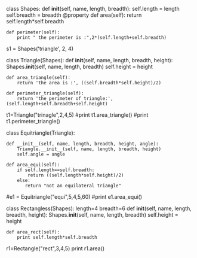 class Shapes:
    def __init__(self, name, length, breadth):
        self.length = length
        self.breadth = breadth
    @property
    def area(self):
        return self.length*self.breadth

    def perimeter(self):
        print " the perimeter is :",2*(self.length+self.breadth)


s1 = Shapes('triangle', 2, 4)

class Triangle(Shapes):
    def __init__(self, name, length, breadth, height):
        Shapes.__init__(self, name, length, breadth)
        self.height = height

    def area_triangle(self):
        return 'the area is :', ((self.breadth*self.height)/2)

    def perimeter_triangle(self):
        return 'the perimeter of triangle:',(self.length+self.breadth+self.height)


t1=Triangle("trinagle",2,4,5)
#print t1.area_triangle()
#print t1.perimeter_triangle()

class Equitriangle(Triangle):

    def __init__(self, name, length, breadth, height, angle):
        Triangle.__init__(self, name, length, breadth, height)
        self.angle = angle

    def area_equi(self):
        if self.length==self.breadth:
            return ((self.length*self.height)/2)
        else:
           return "not an equilateral triangle"

#e1 = Equitriangle("equi",5,4,5,60)
#print e1.area_equi()

class Rectangless(Shapes):
    length=4
    breadth=6
    def __init__(self, name, length, breadth, height):
        Shapes.__init__(self, name, length, breadth)
        self.height = height

    def area_rect(self):
        print self.length*self.breadth

r1=Rectangle("rect",3,4,5)
print r1.area()
